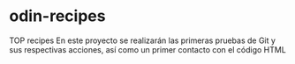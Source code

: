 # odin-recipes
TOP recipes
En este proyecto se realizarán las primeras pruebas de Git y sus respectivas acciones, así como un primer contacto con el código HTML